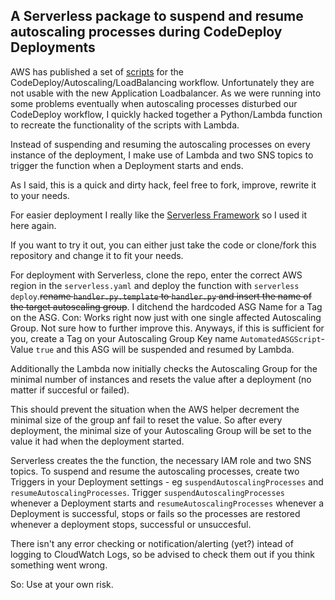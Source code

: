 ## A Serverless package to suspend and resume autoscaling processes during CodeDeploy Deployments


AWS has published a set of [scripts]( https://github.com/awslabs/aws-codedeploy-samples) for the  CodeDeploy/Autoscaling/LoadBalancing workflow.
Unfortunately they are not usable with the new Application Loadbalancer.
As we were running into some problems eventually when autoscaling processes disturbed our CodeDeploy workflow, I quickly hacked together a Python/Lambda function to recreate the functionality of the scripts with Lambda.

Instead of suspending and resuming the autoscaling processes on every instance of the deployment, I make use of Lambda and two SNS topics to trigger the function when a Deployment starts and ends.

As I said, this is a quick and dirty hack, feel free to fork, improve, rewrite it to your needs.


For easier deployment I really like the [Serverless Framework](https://serverless.com/) so I used it here again.

If you want to try it out, you can either just take the code or clone/fork this repository and change it to fit your needs.

For deployment with Serverless, clone the repo, enter the correct AWS region in the `serverless.yaml` and deploy the function with `serverless deploy`.~~rename `handler.py.template` to `handler.py` and insert the name of the target autoscaling group~~. I ditchend the hardcoded ASG Name for a Tag on the ASG. Con: Works right now just with one single affected Autoscaling Group. Not sure how to further improve this. Anyways, if this is sufficient for you, create a Tag on your Autoscaling Group Key name `AutomatedASGScript`- Value `true` and this ASG will be suspended and resumed by Lambda.

Additionally the Lambda now initially checks the Autoscaling Group for the minimal number of instances and resets the value after a deployment (no matter if succesful or failed).

This should prevent the situation when the AWS helper decrement the minimal size of the group anf fail to reset the value.
So after every deployment, the minimal size of your Autoscaling Group will be set to the value it had when the deployment started.

Serverless creates the the function, the necessary IAM role and two SNS topics. To suspend and resume the autoscaling processes, create two Triggers in your Deployment settings - eg `suspendAutoscalingProcesses` and `resumeAutoscalingProcesses`.
Trigger `suspendAutoscalingProcesses` whenever a Deployment starts and `resumeAutoscalingProcesses` whenever a Deployment is successful, stops or fails so the processes are restored whenever a deployment stops, successful or unsuccesful.

There isn't any error checking or notification/alerting (yet?) intead of logging to CloudWatch Logs, so be advised to check them out if you think something went wrong.

So: Use at your own risk.
